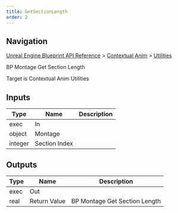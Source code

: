 ```yaml
---
title: GetSectionLength
order: 2
---
```

## Navigation

[Unreal Engine Blueprint API Reference](https://dev.epicgames.com/documentation/en-us/unreal-engine/BlueprintAPI) > [Contextual Anim](https://dev.epicgames.com/documentation/en-us/unreal-engine/BlueprintAPI/ContextualAnim) > [Utilities](https://dev.epicgames.com/documentation/en-us/unreal-engine/BlueprintAPI/ContextualAnim/Utilities)

BP Montage Get Section Length

Target is Contextual Anim Utilities

## Inputs

| Type | Name | Description |
| --- | --- | --- |
| exec | In |  |
| object | Montage |  |
| integer | Section Index |  |

## Outputs

| Type | Name | Description |
| --- | --- | --- |
| exec | Out |  |
| real | Return Value | BP Montage Get Section Length |
